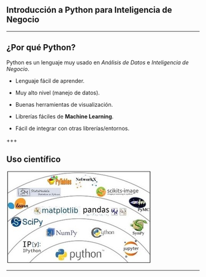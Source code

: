## Introducción a Python para Inteligencia de Negocio

--- 

## ¿Por qué Python?

Python es un lenguaje muy usado en *Análisis de Datos* e *Inteligencia de Negocio*.  

- Lenguaje fácil de aprender. 

- Muy alto nivel (manejo de datos).

- Buenas herramientas de visualización.

- Librerías fáciles de **Machine Learning**. 

- Fácil de integrar con otras librerías/entornos.

+++ 

## Uso científico

![stack](stack.jpg)

---
